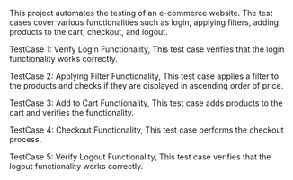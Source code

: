 This project automates the testing of an e-commerce website. The test cases cover various functionalities such as login, applying filters, adding products to the cart, checkout, and logout.

TestCase 1: Verify Login Functionality, This test case verifies that the login functionality works correctly.

TestCase 2: Applying Filter Functionality, This test case applies a filter to the products and checks if they are displayed in ascending order of price.

TestCase 3: Add to Cart Functionality, This test case adds products to the cart and verifies the functionality.

TestCase 4: Checkout Functionality, This test case performs the checkout process.

TestCase 5: Verify Logout Functionality, This test case verifies that the logout functionality works correctly.
